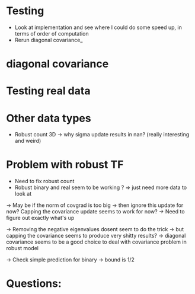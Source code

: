 # Testing
- Look at implementation and see where I could do some speed up, 
in terms of order of computation
- Rerun diagonal covariance_

# diagonal covariance


# Testing real data
 

# Other data types
- Robust count 3D -> why sigma update results in nan? (really interesting
and weird)

# Problem with robust TF
- Need to fix robust count 
- Robust binary and real seem to be working ? => just need more data to look at

-> May be if the norm of covgrad is too big -> then ignore this update for now?
Capping the covariance update seems to work for now? -> Need to figure out exactly what's up

-> Removing the negative eigenvalues dosent seem to do the trick 
-> but capping the covariance seems to produce very shitty results?
-> diagonal covariance seems to be a good choice to deal with covariance problem
in robust model

-> Check simple prediction for binary -> bound is 1/2


# Questions: 






